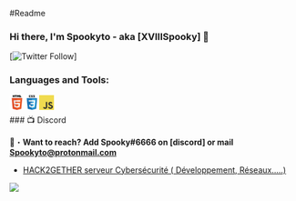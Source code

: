 #Readme

### Hi there, I'm Spookyto - aka [XVIIISpooky] 👋 
[![Twitter Follow](https://img.shields.io/twitter/follow/XVIIISpooky?color=1DA1F2&logo=twitter&style=for-the-badge)] 


### Languages and Tools:

<img align="left" alt="HTML5" width="26px" src="https://raw.githubusercontent.com/github/explore/80688e429a7d4ef2fca1e82350fe8e3517d3494d/topics/html/html.png" />
<img align="left" alt="CSS3" width="26px" src="https://raw.githubusercontent.com/github/explore/80688e429a7d4ef2fca1e82350fe8e3517d3494d/topics/css/css.png" />
<img align="left" alt="JavaScript" width="26px" src="https://raw.githubusercontent.com/github/explore/80688e429a7d4ef2fca1e82350fe8e3517d3494d/topics/javascript/javascript.png" />
<br />
<br />
### 📺 Discord 

<!-- discord -->
📩・**Want to reach? Add Spooky#6666 on [discord] or mail Spookyto@protonmail.com**
- [HACK2GETHER serveur  Cybersécurité ( Développement, Réseaux.....) ](https://discord.gg/K5cVECrMYs)


<a href="https://Cheataway.com" target="_blank"> <img src="https://discord.c99.nl/widget/theme-1/917830825742057492.png"/></a>
